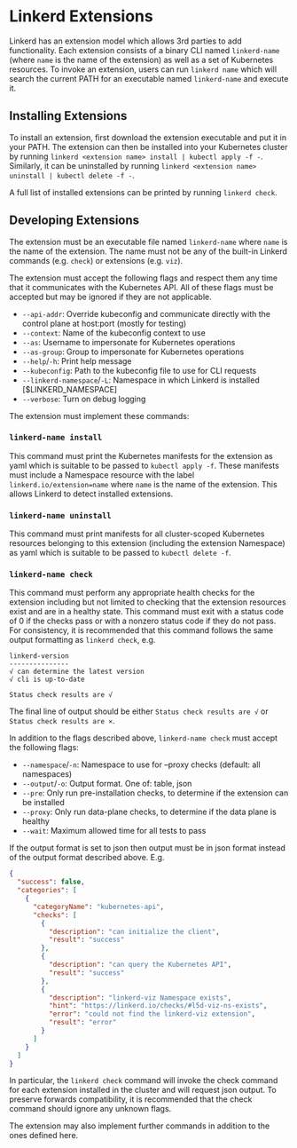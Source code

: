 # Linkerd Extensions

Linkerd has an extension model which allows 3rd parties to add functionality.
Each extension consists of a binary CLI named `linkerd-name` (where `name` is
the name of the extension) as well as a set of Kubernetes resources.  To invoke
an extension, users can run `linkerd name` which will search the current PATH
for an executable named `linkerd-name` and execute it.

## Installing Extensions

To install an extension, first download the extension executable and put it
in your PATH. The extension can then be installed into your Kubernetes cluster
by running `linkerd <extension name> install | kubectl apply -f -`. Similarly,
it can be uninstalled by running
`linkerd <extension name> uninstall | kubectl delete -f -`.

A full list of installed extensions can be printed by running `linkerd check`.

## Developing Extensions

The extension must be an executable file named `linkerd-name` where `name` is
the name of the extension. The name must not be any of the built-in Linkerd
commands (e.g. `check`) or extensions (e.g. `viz`).

The extension must accept the following flags and respect them any time that
it communicates with the Kubernetes API.  All of these flags must be accepted
but may be ignored if they are not applicable.

* `--api-addr`: Override kubeconfig and communicate directly with the control
  plane at host:port (mostly for testing)
* `--context`: Name of the kubeconfig context to use
* `--as`: Username to impersonate for Kubernetes operations
* `--as-group`: Group to impersonate for Kubernetes operations
* `--help`/`-h`: Print help message
* `--kubeconfig`: Path to the kubeconfig file to use for CLI requests
* `--linkerd-namespace`/`-L`: Namespace in which Linkerd is installed
  [$LINKERD_NAMESPACE]
* `--verbose`: Turn on debug logging

The extension must implement these commands:

### `linkerd-name install`

This command must print the Kubernetes manifests for the extension as yaml
which is suitable to be passed to `kubectl apply -f`. These manifests must
include a Namespace resource with the label `linkerd.io/extension=name` where
`name` is the name of the extension. This allows Linkerd to detect installed
extensions.

### `linkerd-name uninstall`

This command must print manifests for all cluster-scoped Kubernetes resources
belonging to this extension (including the extension Namespace) as yaml which
is suitable to be passed to `kubectl delete -f`.

### `linkerd-name check`

This command must perform any appropriate health checks for the extension
including but not limited to checking that the extension resources exist and
are in a healthy state. This command must exit with a status code of 0 if the
checks pass or with a nonzero status code if they do not pass. For consistency,
it is recommended that this command follows the same output formatting as
`linkerd check`, e.g.

```console
linkerd-version
---------------
√ can determine the latest version
√ cli is up-to-date

Status check results are √
```

The final line of output should be either `Status check results are √` or
`Status check results are ×`.

In addition to the flags described above, `linkerd-name check` must accept the
following flags:

* `--namespace`/`-n`: Namespace to use for –proxy checks (default: all
  namespaces)
* `--output`/`-o`: Output format. One of: table, json
* `--pre`: Only run pre-installation checks, to determine if the extension can
  be installed
* `--proxy`: Only run data-plane checks, to determine if the data plane is
  healthy
* `--wait`: Maximum allowed time for all tests to pass

If the output format is set to json then output must be in json format
instead of the output format described above.  E.g.

```json
{
  "success": false,
  "categories": [
    {
      "categoryName": "kubernetes-api",
      "checks": [
        {
          "description": "can initialize the client",
          "result": "success"
        },
        {
          "description": "can query the Kubernetes API",
          "result": "success"
        },
        {
          "description": "linkerd-viz Namespace exists",
          "hint": "https://linkerd.io/checks/#l5d-viz-ns-exists",
          "error": "could not find the linkerd-viz extension",
          "result": "error"
        }
      ]
    }
  ]
}
```

In particular, the `linkerd check` command will invoke the check command for
each extension installed in the cluster and will request json output.  To
preserve forwards compatibility, it is recommended that the check command should
ignore any unknown flags.

The extension may also implement further commands in addition to the ones
defined here.
